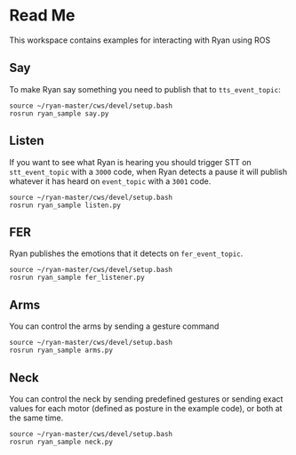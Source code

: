 # Read Me

This workspace contains examples for interacting with Ryan using ROS

## Say
To make Ryan say something you need to publish that to `tts_event_topic`:

```
source ~/ryan-master/cws/devel/setup.bash
rosrun ryan_sample say.py
```

## Listen
If you want to see what Ryan is hearing you should trigger STT on `stt_event_topic` with a `3000` code, when Ryan detects a pause it will publish whatever it has heard on `event_topic` with a `3001` code.

```
source ~/ryan-master/cws/devel/setup.bash
rosrun ryan_sample listen.py
```


## FER
Ryan publishes the emotions that it detects on `fer_event_topic`.
```
source ~/ryan-master/cws/devel/setup.bash
rosrun ryan_sample fer_listener.py
```

## Arms
You can control the arms by sending a gesture command
```
source ~/ryan-master/cws/devel/setup.bash
rosrun ryan_sample arms.py
```

## Neck
You can control the neck by sending predefined gestures or sending exact values for each motor (defined as posture in the example code), or both at the same time.
```
source ~/ryan-master/cws/devel/setup.bash
rosrun ryan_sample neck.py
```


